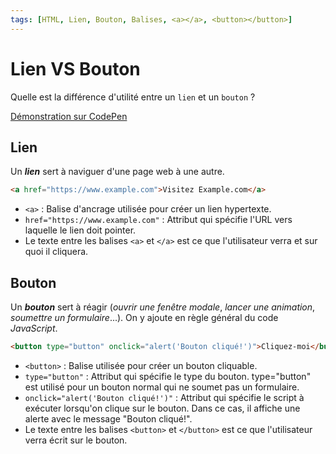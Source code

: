 ```yaml
---
tags: [HTML, Lien, Bouton, Balises, <a></a>, <button></button>]
---
```


# Lien VS Bouton

Quelle est la différence d'utilité entre un `lien` et un `bouton` ?

[Démonstration sur CodePen](https://codepen.io/Chrstn67/pen/qBzNNgL)

## Lien

Un **_lien_** sert à naviguer d'une page web à une autre.

```html
<a href="https://www.example.com">Visitez Example.com</a>
```

- `<a>` : Balise d'ancrage utilisée pour créer un lien hypertexte.
- `href="https://www.example.com"` : Attribut qui spécifie l'URL vers laquelle le lien doit pointer.
- Le texte entre les balises `<a>` et `</a>` est ce que l'utilisateur verra et sur quoi il cliquera.

## Bouton

Un **_bouton_** sert à réagir (_ouvrir une fenêtre modale_, _lancer une animation_, _soumettre un formulaire_...). On y ajoute en règle général du code _JavaScript_.

```html
<button type="button" onclick="alert('Bouton cliqué!')">Cliquez-moi</button>
```

- `<button>` : Balise utilisée pour créer un bouton cliquable.
- `type="button"` : Attribut qui spécifie le type du bouton. type="button" est utilisé pour un bouton normal qui ne soumet pas un formulaire.
- `onclick="alert('Bouton cliqué!')"` : Attribut qui spécifie le script à exécuter lorsqu'on clique sur le bouton. Dans ce cas, il affiche une alerte avec le message "Bouton cliqué!".
- Le texte entre les balises `<button>` et `</button>` est ce que l'utilisateur verra écrit sur le bouton.
